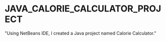 # JAVA_CALORIE_CALCULATOR_PROJECT
"Using NetBeans IDE, I created a Java project named Calorie Calculator."
